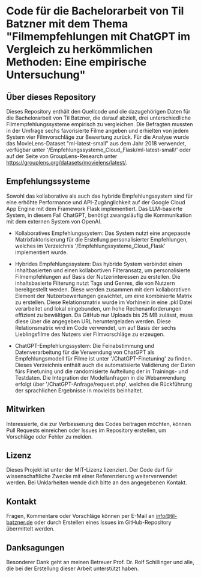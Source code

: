 # Code für die Bachelorarbeit von Til Batzner mit dem Thema "Filmempfehlungen mit ChatGPT im Vergleich zu herkömmlichen Methoden: Eine empirische Untersuchung"


## Über dieses Repository
Dieses Repository enthält den Quellcode und die dazugehörigen Daten für die Bachelorarbeit von Til Batzner, die darauf abzielt, drei unterschiedliche Filmempfehlungssysteme empirisch zu vergleichen. Die Befragten mussten in der Umfrage sechs favorisierte Filme angeben und erhielten von jedem System vier Filmvorschläge zur Bewertung zurück. Für die Analyse wurde das MovieLens-Dataset "ml-latest-small" aus dem Jahr 2018 verwendet, verfügbar unter '/Empfehlungssysteme_Cloud_Flask/ml-latest-small/' oder auf der Seite von GroupLens-Research unter https://grouplens.org/datasets/movielens/latest/. 


## Empfehlungssysteme

Sowohl das kollaborative als auch das hybride Empfehlungssystem sind für eine erhöhte Performance und API-Zugänglichkeit auf der Google Cloud App Engine mit dem Framework Flask implementiert. Das LLM-basierte System, in diesem Fall ChatGPT, benötigt zwangsläufig die Kommunikation mit dem externen System von OpenAI.

- Kollaboratives Empfehlungssystem: Das System nutzt eine angepasste Matrixfaktorisierung für die Erstellung personalisierter Empfehlungen, welches im Verzeichnis '/Empfehlungssysteme_Cloud_Flask' implementiert wurde.

- Hybrides Empfehlungssystem: Das hybride System verbindet einen inhaltbasierten und einen kollabortiven Filteransatz, um personalisierte Filmempfehlungen auf Basis der Nutzerinteressen zu erstellen. Die inhaltsbasierte Filterung nutzt Tags und Genres, die von Nutzern bereitgestellt werden. Diese werden zusammen mit dem kollaborativen Element der Nutzerbewertungen gewichtet, um eine kombinierte Matrix zu erstellen. Diese Relationsmatrix wurde im Vorhinein in eine .pkl Datei verarbeitet und lokal eingebunden, um hohe Rechenanforderungen effizient zu bewältigen. Da GitHub nur Uploads bis 25 MB zulässt, muss diese über die angegeben URL heruntergeladen werden. Diese Relationsmatrix wird im Code verwendet, um auf Basis der sechs Lieblingsfilme des Nutzers vier Filmvorschläge zu erzeugen.

- ChatGPT-Empfehlungssystem: Die Feinabstimmung und Datenverarbeitung für die Verwendung von ChatGPT als Empfehlungsmodell für Filme ist unter '/ChatGPT-Finetuning' zu finden.  Dieses Verzeichnis enthält auch die automatisierte Validierung der Daten fürs Finetuning und die randomisierte Aufteilung der in Trainings- und Testdaten. Die Integration der Modellanfragen in die Webanwendung erfolgt über '/ChatGPT-Anfrage/request.php', welches die Rückführung der sprachlichen Ergebnisse in movieIds beinhaltet. 


## Mitwirken

Interessierte, die zur Verbesserung des Codes beitragen möchten, können Pull Requests einreichen oder Issues im Repository erstellen, um Vorschläge oder Fehler zu melden.


## Lizenz

Dieses Projekt ist unter der MIT-Lizenz lizenziert. Der Code darf für wissenschaftliche Zwecke mit einer Referenzierung weiterverwendet werden. Bei Unklarheiten wende dich bitte an den angegebenen Kontakt.


## Kontakt

Fragen, Kommentare oder Vorschläge können per E-Mail an info@til-batzner.de oder durch Erstellen eines Issues im GitHub-Repository übermittelt werden.


## Danksagungen

Besonderer Dank geht an meinen Betreuer Prof. Dr. Rolf Schillinger und alle, die bei der Erstellung dieser Arbeit unterstützt haben.
